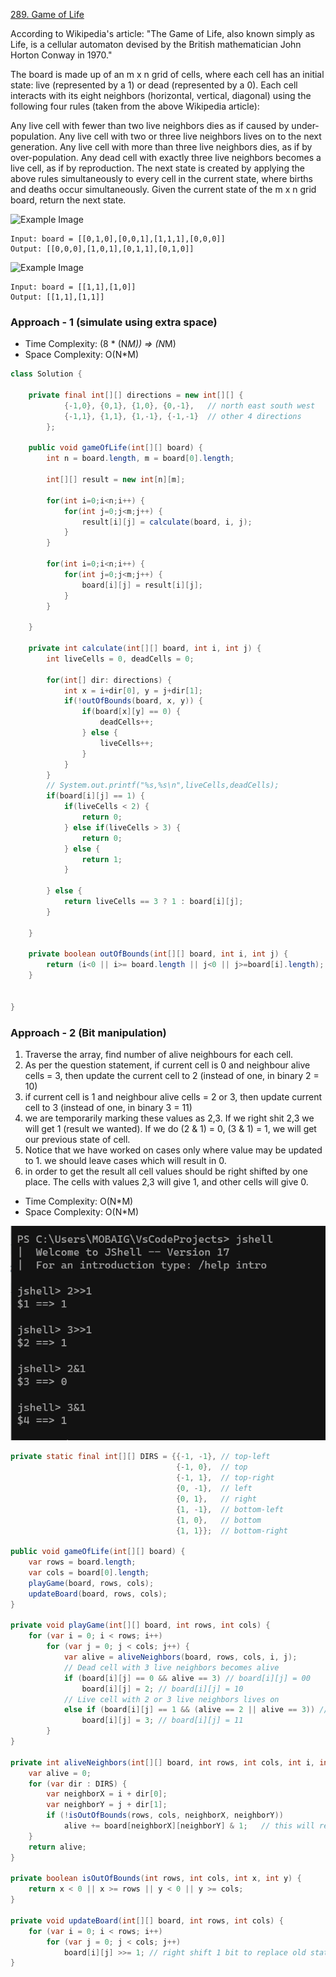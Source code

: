 
[289. Game of Life](https://leetcode.com/problems/game-of-life/)

According to Wikipedia's article: "The Game of Life, also known simply as Life, is a cellular automaton devised by the British mathematician John Horton Conway in 1970."

The board is made up of an m x n grid of cells, where each cell has an initial state: live (represented by a 1) or dead (represented by a 0). Each cell interacts with its eight neighbors (horizontal, vertical, diagonal) using the following four rules (taken from the above Wikipedia article):

Any live cell with fewer than two live neighbors dies as if caused by under-population.
Any live cell with two or three live neighbors lives on to the next generation.
Any live cell with more than three live neighbors dies, as if by over-population.
Any dead cell with exactly three live neighbors becomes a live cell, as if by reproduction.
The next state is created by applying the above rules simultaneously to every cell in the current state, where births and deaths occur simultaneously. Given the current state of the m x n grid board, return the next state.

![Example Image](https://assets.leetcode.com/uploads/2020/12/26/grid1.jpg)

```text
Input: board = [[0,1,0],[0,0,1],[1,1,1],[0,0,0]]
Output: [[0,0,0],[1,0,1],[0,1,1],[0,1,0]]
```

![Example Image](https://assets.leetcode.com/uploads/2020/12/26/grid2.jpg)

```text
Input: board = [[1,1],[1,0]]
Output: [[1,1],[1,1]]
```

### Approach - 1    (simulate using extra space)

- Time Complexity: (8 * (N*M)) => (N*M)
- Space Complexity: O(N*M)

```java
class Solution {
    
    private final int[][] directions = new int[][] {
            {-1,0}, {0,1}, {1,0}, {0,-1},   // north east south west
            {-1,1}, {1,1}, {1,-1}, {-1,-1}  // other 4 directions
        };
    
    public void gameOfLife(int[][] board) {
        int n = board.length, m = board[0].length;
        
        int[][] result = new int[n][m];
        
        for(int i=0;i<n;i++) {
            for(int j=0;j<m;j++) {
                result[i][j] = calculate(board, i, j);
            }
        }
        
        for(int i=0;i<n;i++) {
            for(int j=0;j<m;j++) {
                board[i][j] = result[i][j];
            }
        }
        
    }
    
    private int calculate(int[][] board, int i, int j) {
        int liveCells = 0, deadCells = 0;
        
        for(int[] dir: directions) {
            int x = i+dir[0], y = j+dir[1];
            if(!outOfBounds(board, x, y)) {
                if(board[x][y] == 0) {
                    deadCells++;
                } else {
                    liveCells++;
                }
            }
        }
        // System.out.printf("%s,%s\n",liveCells,deadCells);
        if(board[i][j] == 1) {
            if(liveCells < 2) {
                return 0;
            } else if(liveCells > 3) {
                return 0;
            } else {
                return 1;
            }
            
        } else {
            return liveCells == 3 ? 1 : board[i][j];
        }
        
    }
    
    private boolean outOfBounds(int[][] board, int i, int j) {
        return (i<0 || i>= board.length || j<0 || j>=board[i].length);
    }
    
    
}
```

### Approach - 2 (Bit manipulation)

1. Traverse the array, find number of alive neighbours for each cell.
2. As per the question statement, if current cell is 0 and neighbour alive cells = 3, then update the current cell to 2 (instead of one, in binary 2 = 10)
3. if current cell is 1 and neighbour alive cells = 2 or 3, then update current cell to 3 (instead of one, in binary 3 = 11)
4. we are temporarily marking these values as 2,3. If we right shit 2,3 we will get 1 (result we wanted). If we do (2 & 1) = 0, (3 & 1) = 1, we will get our previous state of cell. 
5. Notice that we have worked on cases only where value may be updated to 1. we should leave cases which will result in 0.
6. in order to get the result all cell values should be right shifted by one place. The cells with values 2,3 will give 1, and other cells will give 0.

- Time Complexity: O(N*M)
- Space Complexity: O(N*M)

![Image](./Capture.PNG)

```java
private static final int[][] DIRS = {{-1, -1}, // top-left
 									 {-1, 0},  // top
									 {-1, 1},  // top-right
									 {0, -1},  // left
									 {0, 1},   // right
									 {1, -1},  // bottom-left
									 {1, 0},   // bottom
									 {1, 1}};  // bottom-right

public void gameOfLife(int[][] board) {
	var rows = board.length;
	var cols = board[0].length;
	playGame(board, rows, cols);
	updateBoard(board, rows, cols);
}

private void playGame(int[][] board, int rows, int cols) {
	for (var i = 0; i < rows; i++)
		for (var j = 0; j < cols; j++) {
			var alive = aliveNeighbors(board, rows, cols, i, j);
			// Dead cell with 3 live neighbors becomes alive
			if (board[i][j] == 0 && alive == 3) // board[i][j] = 00
				board[i][j] = 2; // board[i][j] = 10
			// Live cell with 2 or 3 live neighbors lives on
			else if (board[i][j] == 1 && (alive == 2 || alive == 3)) // board[i][j] = 01
				board[i][j] = 3; // board[i][j] = 11
		}
}

private int aliveNeighbors(int[][] board, int rows, int cols, int i, int j) {
	var alive = 0;
	for (var dir : DIRS) {
		var neighborX = i + dir[0];
		var neighborY = j + dir[1];
		if (!isOutOfBounds(rows, cols, neighborX, neighborY))
			alive += board[neighborX][neighborY] & 1;   // this will return one only if pervious state is one.
	}
	return alive;
}

private boolean isOutOfBounds(int rows, int cols, int x, int y) {
	return x < 0 || x >= rows || y < 0 || y >= cols;
}

private void updateBoard(int[][] board, int rows, int cols) {
	for (var i = 0; i < rows; i++)
		for (var j = 0; j < cols; j++)
			board[i][j] >>= 1; // right shift 1 bit to replace old state with new state
}
```